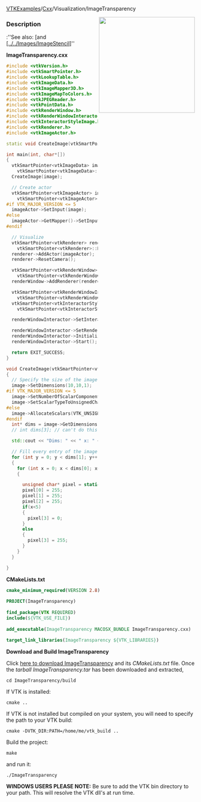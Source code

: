 [VTKExamples](/home/)/[Cxx](/Cxx)/Visualization/ImageTransparency

<img align="right" src="https://github.com/lorensen/VTKExamples/blob/gh-pages/Testing/Baseline/Visualization/TestImageTransparency.png?raw=true" width="256" />

### Description
:''See also: [and [[../../Images/ImageStencil]]([../../Images/Transparency]])''

**ImageTransparency.cxx**
```c++
#include <vtkVersion.h>
#include <vtkSmartPointer.h>
#include <vtkLookupTable.h>
#include <vtkImageData.h>
#include <vtkImageMapper3D.h>
#include <vtkImageMapToColors.h>
#include <vtkJPEGReader.h>
#include <vtkPointData.h>
#include <vtkRenderWindow.h>
#include <vtkRenderWindowInteractor.h>
#include <vtkInteractorStyleImage.h>
#include <vtkRenderer.h>
#include <vtkImageActor.h>

static void CreateImage(vtkSmartPointer<vtkImageData> image);

int main(int, char*[])
{
  vtkSmartPointer<vtkImageData> image =
    vtkSmartPointer<vtkImageData>::New();
  CreateImage(image);

  // Create actor
  vtkSmartPointer<vtkImageActor> imageActor =
    vtkSmartPointer<vtkImageActor>::New();
#if VTK_MAJOR_VERSION <= 5
  imageActor->SetInput(image);
#else
  imageActor->GetMapper()->SetInputData(image);
#endif

  // Visualize
  vtkSmartPointer<vtkRenderer> renderer =
    vtkSmartPointer<vtkRenderer>::New();
  renderer->AddActor(imageActor);
  renderer->ResetCamera();

  vtkSmartPointer<vtkRenderWindow> renderWindow =
    vtkSmartPointer<vtkRenderWindow>::New();
  renderWindow->AddRenderer(renderer);

  vtkSmartPointer<vtkRenderWindowInteractor> renderWindowInteractor =
    vtkSmartPointer<vtkRenderWindowInteractor>::New();
  vtkSmartPointer<vtkInteractorStyleImage> style =
    vtkSmartPointer<vtkInteractorStyleImage>::New();

  renderWindowInteractor->SetInteractorStyle(style);

  renderWindowInteractor->SetRenderWindow(renderWindow);
  renderWindowInteractor->Initialize();
  renderWindowInteractor->Start();

  return EXIT_SUCCESS;
}

void CreateImage(vtkSmartPointer<vtkImageData> image)
{
  // Specify the size of the image data
  image->SetDimensions(10,10,1);
#if VTK_MAJOR_VERSION <= 5
  image->SetNumberOfScalarComponents(4);
  image->SetScalarTypeToUnsignedChar();
#else
  image->AllocateScalars(VTK_UNSIGNED_CHAR,4);
#endif
  int* dims = image->GetDimensions();
  // int dims[3]; // can't do this

  std::cout << "Dims: " << " x: " << dims[0] << " y: " << dims[1] << " z: " << dims[2] << std::endl;

  // Fill every entry of the image with "2"
  for (int y = 0; y < dims[1]; y++)
  {
    for (int x = 0; x < dims[0]; x++)
    {

      unsigned char* pixel = static_cast<unsigned char*>(image->GetScalarPointer(x,y,0));
      pixel[0] = 255;
      pixel[1] = 255;
      pixel[2] = 255;
      if(x<5)
      {
        pixel[3] = 0;
      }
      else
      {
        pixel[3] = 255;
      }
    }
  }

}
```
**CMakeLists.txt**
```cmake
cmake_minimum_required(VERSION 2.8)
 
PROJECT(ImageTransparency)
 
find_package(VTK REQUIRED)
include(${VTK_USE_FILE})
 
add_executable(ImageTransparency MACOSX_BUNDLE ImageTransparency.cxx)
 
target_link_libraries(ImageTransparency ${VTK_LIBRARIES})
```

**Download and Build ImageTransparency**

Click [here to download ImageTransparency](https://github.com/lorensen/VTKWikiExamplesTarballs/raw/master/ImageTransparency.tar) and its *CMakeLists.txt* file.
Once the *tarball ImageTransparency.tar* has been downloaded and extracted,
```
cd ImageTransparency/build 
```
If VTK is installed:
```
cmake ..
```
If VTK is not installed but compiled on your system, you will need to specify the path to your VTK build:
```
cmake -DVTK_DIR:PATH=/home/me/vtk_build ..
```
Build the project:
```
make
```
and run it:
```
./ImageTransparency
```
**WINDOWS USERS PLEASE NOTE:** Be sure to add the VTK bin directory to your path. This will resolve the VTK dll's at run time.

